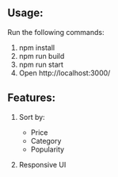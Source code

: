 ## Usage: 
Run the following commands:
1. npm install 
2. npm run build
3. npm run start 
4. Open http://localhost:3000/

## Features:
1. Sort by: 
    - Price
    - Category
    - Popularity

2. Responsive UI


